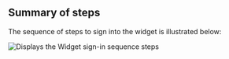 ## Summary of steps

The sequence of steps to sign into the widget is illustrated below:

<div class="common-image-format">

![Displays the Widget sign-in sequence steps](/img/oie-embedded-sdk/oie-embedded-widget-use-case-sign-in-nodejs.png)

</div>
